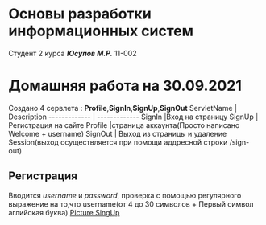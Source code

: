 # Основы разработки информационных систем #
Студент 2 курса ***Юсупов М.Р.*** 11-002


# Домашняя работа на 30.09.2021 #
Создано 4 сервлета : **Profile**,**SignIn**,**SignUp**,**SignOut**
ServletName  | Description
------------- | -------------
SignIn  |Вход на страницу
SignUp  | Регистрация на сайте
Profile |страница аккаунта(Просто написано Welcome + username)
SignOut | Выход из страницы и удаление Session(выход осуществляется при помощи аддресной строки /sign-out)

## Регистрация ##
Вводится *username* и *password*, проверка с помощью регулярного выражение на то,что username(от 4 до 30 символов + Первый символ аглийская буква)
[Picture SingUp](signup.PNG)

  